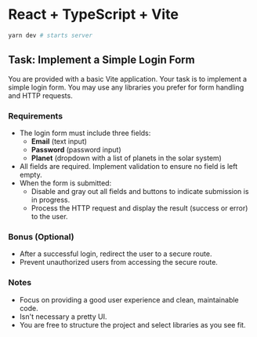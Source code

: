 # React + TypeScript + Vite

```sh
yarn dev # starts server
```

## Task: Implement a Simple Login Form

You are provided with a basic Vite application. Your task is to implement a simple login form. You may use any libraries you prefer for form handling and HTTP requests.

### Requirements
- The login form must include three fields:
  - **Email** (text input)
  - **Password** (password input)
  - **Planet** (dropdown with a list of planets in the solar system)
- All fields are required. Implement validation to ensure no field is left empty.
- When the form is submitted:
  - Disable and gray out all fields and buttons to indicate submission is in progress.
  - Process the HTTP request and display the result (success or error) to the user.

### Bonus (Optional)
- After a successful login, redirect the user to a secure route.
- Prevent unauthorized users from accessing the secure route.

### Notes
- Focus on providing a good user experience and clean, maintainable code.
- Isn't necessary a pretty UI.
- You are free to structure the project and select libraries as you see fit.
